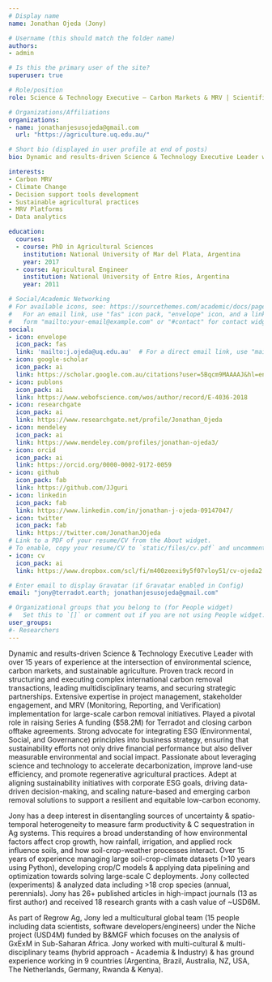 ```yaml
---
# Display name
name: Jonathan Ojeda (Jony)

# Username (this should match the folder name)
authors:
- admin

# Is this the primary user of the site?
superuser: true

# Role/position
role: Science & Technology Executive – Carbon Markets & MRV | Scientific Founder @Terradot

# Organizations/Affiliations
organizations:
- name: jonathanjesusojeda@gmail.com
  url: "https://agriculture.uq.edu.au/"

# Short bio (displayed in user profile at end of posts)
bio: Dynamic and results-driven Science & Technology Executive Leader with over 15 years of experience at the intersection of environmental science, carbon markets, and sustainable agriculture.

interests:
- Carbon MRV
- Climate Change
- Decision support tools development
- Sustainable agricultural practices
- MRV Platforms
- Data analytics

education:
  courses:
  - course: PhD in Agricultural Sciences
    institution: National University of Mar del Plata, Argentina
    year: 2017
  - course: Agricultural Engineer
    institution: National University of Entre Ríos, Argentina
    year: 2011

# Social/Academic Networking
# For available icons, see: https://sourcethemes.com/academic/docs/page-builder/#icons
#   For an email link, use "fas" icon pack, "envelope" icon, and a link in the
#   form "mailto:your-email@example.com" or "#contact" for contact widget.
social:
- icon: envelope
  icon_pack: fas
  link: 'mailto:j.ojeda@uq.edu.au'  # For a direct email link, use "mailto:test@example.org".
- icon: google-scholar
  icon_pack: ai
  link: https://scholar.google.com.au/citations?user=5Bqcm9MAAAAJ&hl=en
- icon: publons
  icon_pack: ai
  link: https://www.webofscience.com/wos/author/record/E-4036-2018
- icon: researchgate
  icon_pack: ai
  link: https://www.researchgate.net/profile/Jonathan_Ojeda
- icon: mendeley
  icon_pack: ai
  link: https://www.mendeley.com/profiles/jonathan-ojeda3/
- icon: orcid
  icon_pack: ai
  link: https://orcid.org/0000-0002-9172-0059
- icon: github
  icon_pack: fab
  link: https://github.com/JJguri
- icon: linkedin
  icon_pack: fab
  link: https://www.linkedin.com/in/jonathan-j-ojeda-09147047/
- icon: twitter
  icon_pack: fab
  link: https://twitter.com/JonathanJOjeda
# Link to a PDF of your resume/CV from the About widget.
# To enable, copy your resume/CV to `static/files/cv.pdf` and uncomment the lines below.
- icon: cv
  icon_pack: ai
  link: https://www.dropbox.com/scl/fi/m400zeexi9y5f07vloy51/cv-ojeda2.pdf?rlkey=299lcp105mt0cv0wiw1nw2qq1&dl=0

# Enter email to display Gravatar (if Gravatar enabled in Config)
email: "jony@terradot.earth; jonathanjesusojeda@gmail.com"

# Organizational groups that you belong to (for People widget)
#   Set this to `[]` or comment out if you are not using People widget.
user_groups:
#- Researchers
---
```


Dynamic and results-driven Science & Technology Executive Leader with over 15 years of experience at the intersection of environmental science, carbon markets, and sustainable agriculture. Proven track record in structuring and executing complex international carbon removal transactions, leading multidisciplinary teams, and securing strategic partnerships. Extensive expertise in project management, stakeholder engagement, and MRV (Monitoring, Reporting, and Verification) implementation for large-scale carbon removal initiatives. Played a pivotal role in raising Series A funding ($58.2M) for Terradot and closing carbon offtake agreements. Strong advocate for integrating ESG (Environmental, Social, and Governance) principles into business strategy, ensuring that sustainability efforts not only drive financial performance but also deliver measurable environmental and social impact. Passionate about leveraging science and technology to accelerate decarbonization, improve land-use efficiency, and promote regenerative agricultural practices. Adept at aligning sustainability initiatives with corporate ESG goals, driving data-driven decision-making, and scaling nature-based and emerging carbon removal solutions to support a resilient and equitable low-carbon economy.

Jony has a deep interest in disentangling sources of uncertainty & spatio-temporal heterogeneity to measure farm productivity & C sequestration in Ag systems. This requires a broad understanding of how environmental factors affect crop growth, how rainfall, irrigation, and applied rock influence soils, and how soil-crop-weather processes interact. Over 15 years of experience managing large soil-crop-climate datasets (>10 years using Python), developing crop/C models & applying data pipelining and optimization towards solving large-scale C deployments. Jony collected (experiments) & analyzed data including >18 crop species (annual, perennials). Jony has 26+ published articles in high-impact journals (13 as first author) and received 18 research grants with a cash value of ~USD6M.

As part of Regrow Ag, Jony led a multicultural global team (15 people including data scientists, software developers/engineers) under the Niche project (USD4M) funded by B&MGF which focuses on the analysis of GxExM in Sub-Saharan Africa. Jony worked with multi-cultural & multi-disciplinary teams (hybrid approach - Academia & Industry) & has ground experience working in 9 countries (Argentina, Brazil, Australia, NZ, USA, The Netherlands, Germany, Rwanda & Kenya).